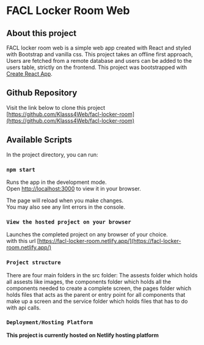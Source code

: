 # FACL Locker Room Web

## About this project
FACL locker room web is a simple web app created with React and styled with Bootstrap and vanilla css. This project takes an offline first approach, Users are fetched from a remote database and users can be added to the users table, strictly on the frontend.
This project was bootstrapped with [Create React App](https://github.com/facebook/create-react-app).

## Github Repository
Visit the link below to clone this project
[https://github.com/Klasss4Web/facl-locker-room](https://github.com/Klasss4Web/facl-locker-room)

## Available Scripts

In the project directory, you can run:

### `npm start`

Runs the app in the development mode.\
Open [http://localhost:3000](http://localhost:3000) to view it in your browser.

The page will reload when you make changes.\
You may also see any lint errors in the console.

### `View the hosted project on your browser`

Launches the completed project on any browser of your choice.\
with this url [https://facl-locker-room.netlify.app/](https://facl-locker-room.netlify.app/)

### `Project structure`

There are four main folders in the src folder: The assests folder which holds all assests like images, the components folder which holds all the components needed to create a complete screen, the pages folder which holds files that acts as the parent or entry point for all components that make up a screen and the service folder which holds files that has to do with api calls.

### `Deployment/Hosting Platform`

**This project is currently hosted on Netlify hosting platform**



